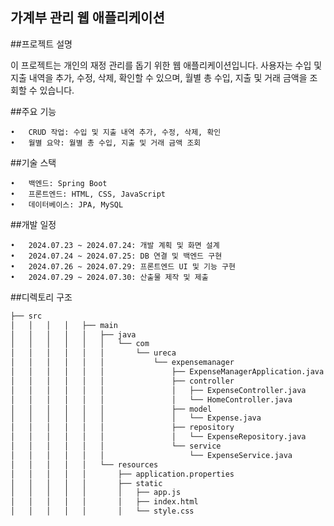 가계부 관리 웹 애플리케이션
--------------------
##프로젝트 설명

이 프로젝트는 개인의 재정 관리를 돕기 위한 웹 애플리케이션입니다. 사용자는 수입 및 지출 내역을 추가, 수정, 삭제, 확인할 수 있으며, 월별 총 수입, 지출 및 거래 금액을 조회할 수 있습니다.

##주요 기능

	•	CRUD 작업: 수입 및 지출 내역 추가, 수정, 삭제, 확인
	•	월별 요약: 월별 총 수입, 지출 및 거래 금액 조회

##기술 스택

	•	백엔드: Spring Boot
	•	프론트엔드: HTML, CSS, JavaScript
	•	데이터베이스: JPA, MySQL

##개발 일정

	•	2024.07.23 ~ 2024.07.24: 개발 계획 및 화면 설계
	•	2024.07.24 ~ 2024.07.25: DB 연결 및 백엔드 구현
	•	2024.07.26 ~ 2024.07.29: 프론트엔드 UI 및 기능 구현
	•	2024.07.29 ~ 2024.07.30: 산출물 제작 및 제출

##디렉토리 구조

```bash
├── src
│   │   │   │   ├── main
│   │   │   │   │   ├── java
│   │   │   │   │   │   └── com
│   │   │   │   │   │       └── ureca
│   │   │   │   │   │           └── expensemanager
│   │   │   │   │   │               ├── ExpenseManagerApplication.java
│   │   │   │   │   │               ├── controller
│   │   │   │   │   │               │   ├── ExpenseController.java
│   │   │   │   │   │               │   └── HomeController.java
│   │   │   │   │   │               ├── model
│   │   │   │   │   │               │   └── Expense.java
│   │   │   │   │   │               ├── repository
│   │   │   │   │   │               │   └── ExpenseRepository.java
│   │   │   │   │   │               └── service
│   │   │   │   │   │                   └── ExpenseService.java
│   │   │   │   │   └── resources
│   │   │   │   │       ├── application.properties
│   │   │   │   │       ├── static
│   │   │   │   │       │   ├── app.js
│   │   │   │   │       │   ├── index.html
│   │   │   │   │       │   └── style.css
